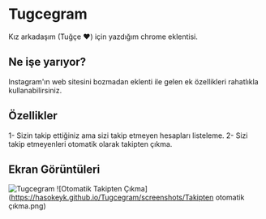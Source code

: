 # Tugcegram
Kız arkadaşım (Tuğçe ♥) için yazdığım chrome eklentisi.

## Ne işe yarıyor?
Instagram'ın web sitesini bozmadan eklenti ile gelen ek özellikleri rahatlıkla kullanabilirsiniz.

## Özellikler
1- Sizin takip ettiğiniz ama sizi takip etmeyen hesapları listeleme.
2- Sizi takip etmeyenleri otomatik olarak takipten çıkma.


## Ekran Görüntüleri

![Tugcegram](https://hasokeyk.github.io/Tugcegram/screenshots/tugcegram.png)
![Otomatik Takipten Çıkma](https://hasokeyk.github.io/Tugcegram/screenshots/Takipten otomatik çıkma.png)